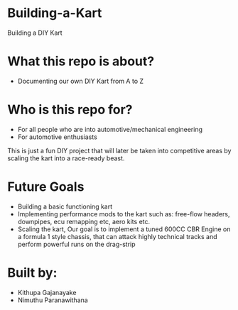 # Building-a-Kart
Building a DIY Kart

# What this repo is about?
- Documenting our own DIY Kart from A to Z

# Who is this repo for?
- For all people who are into automotive/mechanical engineering
- For automotive enthusiasts

This is just a fun DIY project that will later be taken into competitive areas by scaling the kart into a race-ready beast.

# Future Goals
- Building a basic functioning kart
- Implementing performance mods to the kart such as: free-flow headers, downpipes, ecu remapping etc, aero kits etc.
- Scaling the kart, Our goal is to implement a tuned 600CC CBR Engine on a formula 1 style chassis, that can attack highly technical tracks and perform powerful runs on the drag-strip

# Built by:
- Kithupa Gajanayake
- Nimuthu Paranawithana

